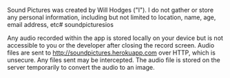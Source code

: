 Sound Pictures was created by Will Hodges ("I"). I do not gather or store any personal information, including but not limited to location, name, age, email address, etc# soundpicturesios

Any audio recorded within the app is stored locally on your device but is not accessible to you or the developer after closing the record screen. Audio files are sent to http://soundpictures.herokuapp.com over HTTP, which is unsecure. Any files sent may be intercepted. The audio file is stored on the server temporarily to convert the audio to an image.
